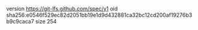 version https://git-lfs.github.com/spec/v1
oid sha256:e0546f529ec82d2051bb19e1d9d432881ca32bc12cd200af19276b3b9c9caca7
size 254
